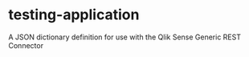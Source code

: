 # testing-application
A JSON dictionary definition for use with the Qlik Sense Generic REST Connector
